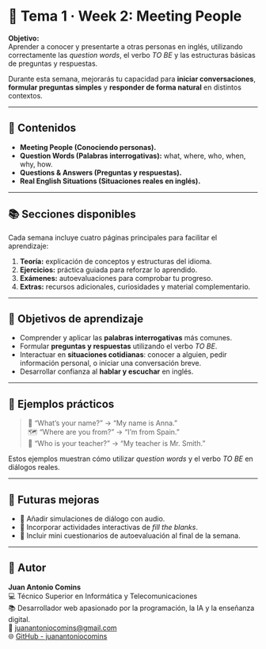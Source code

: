 # 📘 Tema 1 · Week 2: Meeting People

**Objetivo:**  
Aprender a conocer y presentarte a otras personas en inglés, utilizando correctamente las *question words*, el verbo *TO BE* y las estructuras básicas de preguntas y respuestas.

Durante esta semana, mejorarás tu capacidad para **iniciar conversaciones**, **formular preguntas simples** y **responder de forma natural** en distintos contextos.

---

## 🧠 Contenidos

- **Meeting People (Conociendo personas).**  
- **Question Words (Palabras interrogativas):** what, where, who, when, why, how.  
- **Questions & Answers (Preguntas y respuestas).**  
- **Real English Situations (Situaciones reales en inglés).**

---

## 📚 Secciones disponibles

Cada semana incluye cuatro páginas principales para facilitar el aprendizaje:

1. **Teoría:** explicación de conceptos y estructuras del idioma.  
2. **Ejercicios:** práctica guiada para reforzar lo aprendido.  
3. **Exámenes:** autoevaluaciones para comprobar tu progreso.  
4. **Extras:** recursos adicionales, curiosidades y material complementario.

---

## 🎯 Objetivos de aprendizaje

- Comprender y aplicar las **palabras interrogativas** más comunes.  
- Formular **preguntas y respuestas** utilizando el verbo *TO BE*.  
- Interactuar en **situaciones cotidianas**: conocer a alguien, pedir información personal, o iniciar una conversación breve.  
- Desarrollar confianza al **hablar y escuchar** en inglés.

---

## 💬 Ejemplos prácticos

> 👥 “What’s your name?” → “My name is Anna.”  
> 🗺️ “Where are you from?” → “I’m from Spain.”  
> 💬 “Who is your teacher?” → “My teacher is Mr. Smith.”

Estos ejemplos muestran cómo utilizar *question words* y el verbo *TO BE* en diálogos reales.

---

## 🧭 Futuras mejoras

- 🔹 Añadir simulaciones de diálogo con audio.  
- 🔹 Incorporar actividades interactivas de *fill the blanks*.  
- 🔹 Incluir mini cuestionarios de autoevaluación al final de la semana.  

---

## 👤 Autor

**Juan Antonio Comins**  
💻 Técnico Superior en Informática y Telecomunicaciones  
📚 Desarrollador web apasionado por la programación, la IA y la enseñanza digital.  
📧 [juanantoniocomins@gmail.com](mailto:juanantoniocomins@gmail.com)  
🌐 [GitHub - juanantoniocomins](https://github.com/juanantoniocomins)

